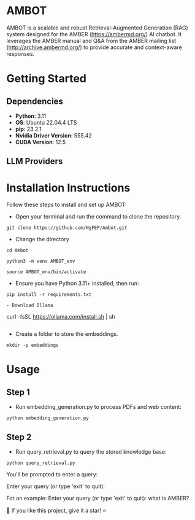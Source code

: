 # AMBOT

AMBOT is a scalable and robust Retrieval-Augmented Generation (RAG) system designed for the AMBER (https://ambermd.org/) AI chatbot. 
It leverages the AMBER manual and Q&A from the AMBER mailing list (http://archive.ambermd.org/) to provide accurate and context-aware responses.

# Getting Started
## Dependencies
- **Python**: 3.11
- **OS**: Ubuntu 22.04.4 LTS
- **pip**: 23.2.1
- **Nvidia Driver Version**: 555.42
- **CUDA Version**: 12.5

## LLM Providers



# Installation Instructions
Follow these steps to install and set up AMBOT:
- Open your terminal and run the command to clone the repository.
```
git clone https://github.com/NgFEP/Ambot.git
```
- Change the directory
```
cd Ambot
```
```
python3 -m venv AMBOT_env
```
```
source AMBOT_env/bin/activate
```
- Ensure you have Python 3.11+ installed, then run:
```
pip install -r requirements.txt

- Download Ollama
```
curl -fsSL https://ollama.com/install.sh | sh
```
```
- Create a folder to store the embeddings.
```
mkdir -p embeddings
```
# Usage
## Step 1
- Run embedding_generation.py to process PDFs and web content:
```
python embedding_generation.py
```
## Step 2

- Run query_retrieval.py to query the stored knowledge base:
```
python query_retrieval.py
```
You'll be prompted to enter a query:

Enter your query (or type 'exit' to quit):

For an example:
Enter your query (or type 'exit' to quit): what is AMBER?



💖 If you like this project, give it a star! ⭐

